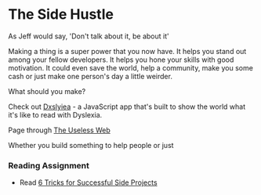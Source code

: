 # The Side Hustle

As Jeff would say, 'Don't talk about it, be about it'

Making a thing is a super power that you now have. It helps you stand out among your fellow developers. It helps you hone your skills with good motivation. It could even save the world, help a community, make you some cash or just make one person's day a little weirder.

What should you make?

Check out [Dxslyiea](http://geon.github.io/programming/2016/03/03/dsxyliea) - a JavaScript app that's built to show the world what it's like to read with Dyslexia.

Page through [The Useless Web](http://www.theuselessweb.com/)

Whether you build something to help people or just

### Reading Assignment

- Read [6 Tricks for Successful Side Projects](https://quickleft.com/blog/6-tricks-for-successful-side-projects/)
